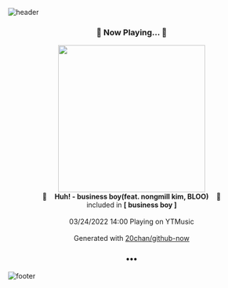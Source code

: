 ![header](https://capsule-render.vercel.app/api?type=wave&height=170&section=header&text=Hi.%20I'm%20SHIFT&fontColor=090707&fontAlignX=45&fontAlignY=65&fontSize=100)

<h3 align="center">🎵 Now Playing... 🎵</h3>
<p align="center">
  <a href="https://music.youtube.com/watch?v=1xxf3Y1pWtk">
    <img width="300" src="https://lh3.googleusercontent.com/nc7CrtYK5GwMZdjdzaP3dULnSjdg8_MMuavCQ_JnkUpuZr6gKTf-_zLUmjdKruvYqaX1aGq1J_YrfLSx">
  </a>
  <br>
  🎵&nbsp&nbsp&nbsp <b>Huh! - business boy(feat. nongmill kim, BLOO)</b> &nbsp&nbsp&nbsp🎵
  <br>
  included in <b>[ business boy ]</b>
  
  <br />
  <br />
  03/24/2022 14:00 Playing on YTMusic
  <br />
  <br />
  Generated with <a href="https://github.com/20chan/github-now">20chan/github-now</a>
</p>

<h3 align="center">•••</h3>

![footer](https://capsule-render.vercel.app/api?type=wave&height=150&section=footer)

